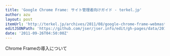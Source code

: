 ```yaml
---
title: 'Google Chrome Frame: サイト管理者向けガイド - terkel.jp'
author: azu
layout: post
itemUrl: 'http://terkel.jp/archives/2011/08/google-chrome-frame-webmasters-guide/'
editJSONPath: 'https://github.com/jser/jser.info/edit/gh-pages/data/2011/09/index.json'
date: '2011-09-26T04:50:00Z'
---
```

Chrome Frameの導入について
